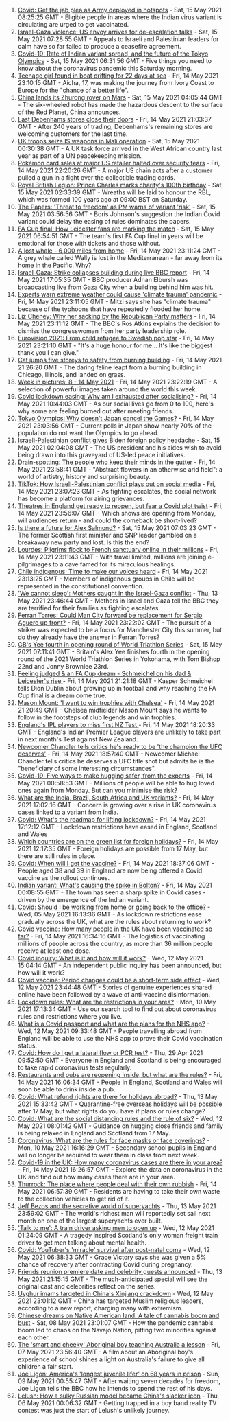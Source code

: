 1. [Covid: Get the jab plea as Army deployed in hotspots](https://www.bbc.co.uk/news/uk-57126318) - Sat, 15 May 2021 08:25:25 GMT - Eligible people in areas where the Indian virus variant is circulating are urged to get vaccinated.
2. [Israel-Gaza violence: US envoy arrives for de-escalation talks](https://www.bbc.co.uk/news/world-middle-east-57125479) - Sat, 15 May 2021 07:28:55 GMT - Appeals to Israeli and Palestinian leaders for calm have so far failed to produce a ceasefire agreement.
3. [Covid-19: Rate of Indian variant spread, and the future of the Tokyo Olympics](https://www.bbc.co.uk/news/uk-57125002) - Sat, 15 May 2021 06:31:56 GMT - Five things you need to know about the coronavirus pandemic this Saturday morning.
4. [Teenage girl found in boat drifting for 22 days at sea](https://www.bbc.co.uk/news/world-europe-57089249) - Fri, 14 May 2021 23:10:15 GMT - Aicha, 17, was making the journey from Ivory Coast to Europe for the "chance of a better life".
5. [China lands its Zhurong rover on Mars](https://www.bbc.co.uk/news/science-environment-57122914) - Sat, 15 May 2021 04:05:44 GMT - The six-wheeled robot has made the hazardous descent to the surface of the Red Planet, China announces.
6. [Last Debenhams stores close their doors](https://www.bbc.co.uk/news/business-57119489) - Fri, 14 May 2021 21:03:37 GMT - After 240 years of trading, Debenhams's remaining stores are welcoming customers for the last time.
7. [UK troops seize IS weapons in Mali operation](https://www.bbc.co.uk/news/uk-57123896) - Sat, 15 May 2021 00:30:38 GMT - A UK task force arrived in the West African country last year as part of a UN peacekeeping mission.
8. [Pokémon card sales at major US retailer halted over security fears](https://www.bbc.co.uk/news/world-us-canada-57124256) - Fri, 14 May 2021 22:20:26 GMT - A major US chain acts after a customer pulled a gun in a fight over the collectible trading cards.
9. [Royal British Legion: Prince Charles marks charity's 100th birthday](https://www.bbc.co.uk/news/uk-57125430) - Sat, 15 May 2021 02:33:39 GMT - Wreaths will be laid to honour the RBL, which was formed 100 years ago at 09:00 BST on Saturday.
10. [The Papers: 'Threat to freedom' as PM warns of variant 'risk'](https://www.bbc.co.uk/news/blogs-the-papers-57124546) - Sat, 15 May 2021 03:56:56 GMT - Boris Johnson's suggestion the Indian Covid variant could delay the easing of rules dominates the papers.
11. [FA Cup final: How Leicester fans are marking the match](https://www.bbc.co.uk/news/uk-england-leicestershire-57002120) - Sat, 15 May 2021 06:54:51 GMT - The team's first FA Cup final in years will be emotional for those with tickets and those without.
12. [A lost whale - 6,000 miles from home](https://www.bbc.co.uk/news/world-us-canada-57119880) - Fri, 14 May 2021 23:11:24 GMT - A grey whale called Wally is lost in the Mediterranean - far away from its home in the Pacific. Why?
13. [Israel-Gaza: Strike collapses building during live BBC report](https://www.bbc.co.uk/news/world-middle-east-57114168) - Fri, 14 May 2021 17:05:35 GMT - BBC producer Adnan Elbursh was broadcasting live from Gaza City when a building behind him was hit.
14. [Experts warn extreme weather could cause 'climate trauma' pandemic](https://www.bbc.co.uk/news/science-environment-57105070) - Fri, 14 May 2021 23:11:05 GMT - Mitzi says she has "climate trauma" because of the typhoons that have repeatedly flooded her home.
15. [Liz Cheney: Why her sacking by the Republican Party matters](https://www.bbc.co.uk/news/world-us-canada-57118304) - Fri, 14 May 2021 23:11:12 GMT - The BBC's Ros Atkins explains the decision to dismiss the congresswoman from her party leadership role.
16. [Eurovision 2021: From child refugee to Swedish pop star](https://www.bbc.co.uk/news/newsbeat-57105240) - Fri, 14 May 2021 23:21:10 GMT - "It's a huge honour for me... It's like the biggest thank you I can give."
17. [Cat jumps five storeys to safety from burning building](https://www.bbc.co.uk/news/world-us-canada-57124736) - Fri, 14 May 2021 21:26:20 GMT - The daring feline leapt from a burning building in Chicago, Illinois, and landed on grass.
18. [Week in pictures: 8 - 14 May 2021](https://www.bbc.co.uk/news/in-pictures-57114920) - Fri, 14 May 2021 23:22:19 GMT - A selection of powerful images taken around the world this week.
19. [Covid lockdown easing: Why am I exhausted after socialising?](https://www.bbc.co.uk/news/newsbeat-57100378) - Fri, 14 May 2021 10:44:03 GMT - As our social lives go from 0 to 100, here's why some are feeling burned out after meeting friends.
20. [Tokyo Olympics: Why doesn't Japan cancel the Games?](https://www.bbc.co.uk/news/world-asia-57097853) - Fri, 14 May 2021 23:03:56 GMT - Current polls in Japan show nearly 70% of the population do not want the Olympics to go ahead.
21. [Israeli-Palestinian conflict gives Biden foreign policy headache](https://www.bbc.co.uk/news/world-us-canada-57119881) - Sat, 15 May 2021 02:04:08 GMT - The US president and his aides wish to avoid being drawn into this graveyard of US-led peace initiatives.
22. [Drain-spotting: The people who keep their minds in the gutter](https://www.bbc.co.uk/news/uk-england-london-56281464) - Fri, 14 May 2021 23:58:41 GMT - "Abstract flowers in an otherwise arid field": a world of artistry, history and surprising beauty.
23. [TikTok: How Israeli-Palestinian conflict plays out on social media](https://www.bbc.co.uk/news/world-middle-east-57112614) - Fri, 14 May 2021 23:07:23 GMT - As fighting escalates, the social network has become a platform for airing grievances.
24. [Theatres in England get ready to reopen, but fear a Covid plot twist](https://www.bbc.co.uk/news/entertainment-arts-57084773) - Fri, 14 May 2021 23:56:07 GMT - Which shows are opening from Monday, will audiences return - and could the comeback be short-lived?
25. [Is there a future for Alex Salmond?](https://www.bbc.co.uk/news/uk-scotland-scotland-politics-57087207) - Sat, 15 May 2021 07:03:23 GMT - The former Scottish first minister and SNP leader gambled on a breakaway new party and lost. Is this the end?
26. [Lourdes: Pilgrims flock to French sanctuary online in their millions](https://www.bbc.co.uk/news/world-europe-57075292) - Fri, 14 May 2021 23:11:43 GMT - With travel limited, millions are joining e-pilgrimages to a cave famed for its miraculous healings.
27. [Chile indigenous: Time to make our voices heard](https://www.bbc.co.uk/news/world-latin-america-57070812) - Fri, 14 May 2021 23:13:25 GMT - Members of indigenous groups in Chile will be represented in the constitutional convention.
28. ['We cannot sleep': Mothers caught in the Israel-Gaza conflict](https://www.bbc.co.uk/news/world-middle-east-57105473) - Thu, 13 May 2021 23:46:44 GMT - Mothers in Israel and Gaza tell the BBC they are terrified for their families as fighting escalates.
29. [Ferran Torres: Could Man City forward be replacement for Sergio Aguero up front?](https://www.bbc.co.uk/sport/football/57124687) - Fri, 14 May 2021 23:22:02 GMT - The pursuit of a striker was expected to be a focus for Manchester City this summer, but do they already have the answer in Ferran Torres?
30. [GB's Yee fourth in opening round of World Triathlon Series](https://www.bbc.co.uk/sport/triathlon/57126227) - Sat, 15 May 2021 07:11:41 GMT - Britain's Alex Yee finishes fourth in the opening round of the 2021 World Triathlon Series in Yokohama, with Tom Bishop 22nd and Jonny Brownlee 23rd.
31. [Feeling judged & an FA Cup dream - Schmeichel on his dad & Leicester's rise ](https://www.bbc.co.uk/sport/football/57062469) - Fri, 14 May 2021 21:21:18 GMT - Kasper Schmeichel tells Dion Dublin about growing up in football and why reaching the FA Cup final is a dream come true.
32. [Mason Mount: 'I want to win trophies with Chelsea'](https://www.bbc.co.uk/sport/football/57101302) - Fri, 14 May 2021 21:20:49 GMT - Chelsea midfielder Mason Mount says he wants to follow in the footsteps of club legends and win trophies.
33. [England's IPL players to miss first NZ Test ](https://www.bbc.co.uk/sport/cricket/57122801) - Fri, 14 May 2021 18:20:33 GMT - England's Indian Premier League players are unlikely to take part in next month's Test against New Zealand.
34. [Newcomer Chandler tells critics he's ready to be 'the champion the UFC deserves'](https://www.bbc.co.uk/sport/mixed-martial-arts/57115071) - Fri, 14 May 2021 18:57:40 GMT - Newcomer Michael Chandler tells critics he deserves a UFC title shot but admits he is the "beneficiary of some interesting circumstances".
35. [Covid-19: Five ways to make hugging safer, from the experts](https://www.bbc.co.uk/news/uk-57083571) - Fri, 14 May 2021 00:58:53 GMT - Millions of people will be able to hug loved ones again from Monday. But can you minimise the risk?
36. [What are the India, Brazil, South Africa and UK variants?](https://www.bbc.co.uk/news/health-55659820) - Fri, 14 May 2021 17:02:16 GMT - Concern is growing over a rise in UK coronavirus cases linked to a variant from India.
37. [Covid: What's the roadmap for lifting lockdown?](https://www.bbc.co.uk/news/explainers-52530518) - Fri, 14 May 2021 17:12:12 GMT - Lockdown restrictions have eased in England, Scotland and Wales
38. [Which countries are on the green list for foreign holidays?](https://www.bbc.co.uk/news/explainers-52544307) - Fri, 14 May 2021 12:17:35 GMT - Foreign holidays are possible from 17 May, but there are still rules in place.
39. [Covid: When will I get the vaccine?](https://www.bbc.co.uk/news/health-55045639) - Fri, 14 May 2021 18:37:06 GMT - People aged 38 and 39 in England are now being offered a Covid vaccine as the rollout continues.
40. [Indian variant: What's causing the spike in Bolton?](https://www.bbc.co.uk/news/health-57094274) - Fri, 14 May 2021 00:08:55 GMT - The town has seen a sharp spike in Covid cases - driven by the emergence of the Indian variant.
41. [Covid: Should I be working from home or going back to the office?](https://www.bbc.co.uk/news/business-52567567) - Wed, 05 May 2021 16:13:36 GMT - As lockdown restrictions ease gradually across the UK, what are the rules about returning to work?
42. [Covid vaccine: How many people in the UK have been vaccinated so far?](https://www.bbc.co.uk/news/health-55274833) - Fri, 14 May 2021 16:34:16 GMT - The logistics of vaccinating millions of people across the country, as more than 36 million people receive at least one dose.
43. [Covid inquiry: What is it and how will it work?](https://www.bbc.co.uk/news/explainers-57085964) - Wed, 12 May 2021 15:04:14 GMT - An independent public inquiry has been announced, but how will it work?
44. [Covid vaccine: Period changes could be a short-term side effect](https://www.bbc.co.uk/news/health-56901353) - Wed, 12 May 2021 23:44:48 GMT - Stories of genuine experiences shared online have been followed by a wave of anti-vaccine disinformation.
45. [Lockdown rules: What are the restrictions in your area?](https://www.bbc.co.uk/news/uk-54373904) - Mon, 10 May 2021 17:13:34 GMT - Use our search tool to find out about coronavirus rules and restrictions where you live.
46. [What is a Covid passport and what are the plans for the NHS app?](https://www.bbc.co.uk/news/explainers-55718553) - Wed, 12 May 2021 09:33:48 GMT - People travelling abroad from England will be able to use the NHS app to prove their Covid vaccination status.
47. [Covid: How do I get a lateral flow or PCR test?](https://www.bbc.co.uk/news/health-51943612) - Thu, 29 Apr 2021 09:52:50 GMT - Everyone in England and Scotland is being encouraged to take rapid coronavirus tests regularly.
48. [Restaurants and pubs are reopening inside, but what are the rules?](https://www.bbc.co.uk/news/business-52977388) - Fri, 14 May 2021 16:06:34 GMT - People in England, Scotland and Wales will soon be able to drink inside a pub.
49. [Covid: What refund rights are there for holidays abroad?](https://www.bbc.co.uk/news/business-51615412) - Thu, 13 May 2021 15:33:42 GMT - Quarantine-free overseas holidays will be possible after 17 May, but what rights do you have if plans or rules change?
50. [Covid: What are the social distancing rules and the rule of six?](https://www.bbc.co.uk/news/uk-51506729) - Wed, 12 May 2021 08:01:42 GMT - Guidance on hugging close friends and family is being relaxed in England and Scotland from 17 May.
51. [Coronavirus: What are the rules for face masks or face coverings?](https://www.bbc.co.uk/news/health-51205344) - Mon, 10 May 2021 16:16:29 GMT - Secondary school pupils in England will no longer be required to wear them in class from next week.
52. [Covid-19 in the UK: How many coronavirus cases are there in your area?](https://www.bbc.co.uk/news/uk-51768274) - Fri, 14 May 2021 16:26:57 GMT - Explore the data on coronavirus in the UK and find out how many cases there are in your area.
53. [Thurrock: The place where people deal with their own rubbish](https://www.bbc.co.uk/news/uk-england-essex-57071806) - Fri, 14 May 2021 06:57:39 GMT - Residents are having to take their own waste to the collection vehicles to get rid of it.
54. [Jeff Bezos and the secretive world of superyachts](https://www.bbc.co.uk/news/world-us-canada-57079327) - Thu, 13 May 2021 23:59:02 GMT - The world's richest man will reportedly set sail next month on one of the largest superyachts ever built.
55. ['Talk to me': A train driver asking men to open up](https://www.bbc.co.uk/news/stories-57060971) - Wed, 12 May 2021 01:24:09 GMT - A tragedy inspired Scotland's only woman freight train driver to get men talking about mental health.
56. [Covid: YouTuber's 'miracle' survival after post-natal coma](https://www.bbc.co.uk/news/uk-england-beds-bucks-herts-57071645) - Wed, 12 May 2021 06:38:33 GMT - Grace Victory says she was given a 5% chance of recovery after contracting Covid during pregnancy.
57. [Friends reunion premiere date and celebrity guests announced](https://www.bbc.co.uk/news/entertainment-arts-57109563) - Thu, 13 May 2021 21:15:15 GMT - The much-anticipated special will see the original cast and celebrities reflect on the series.
58. [Uyghur imams targeted in China's Xinjiang crackdown](https://www.bbc.co.uk/news/world-asia-china-56986057) - Wed, 12 May 2021 23:01:12 GMT - China has targeted Muslim religious leaders, according to a new report, charging many with extremism.
59. [Chinese dreams on Native American land: A tale of cannabis boom and bust](https://www.bbc.co.uk/news/world-us-canada-56835897) - Sat, 08 May 2021 23:01:07 GMT - How the pandemic cannabis boom led to chaos on the Navajo Nation, pitting two minorities against each other.
60. [The 'smart and cheeky' Aboriginal boy teaching Australia a lesson](https://www.bbc.co.uk/news/stories-56544429) - Fri, 07 May 2021 23:56:40 GMT - A film about an Aboriginal boy's experience of school shines a light on Australia's failure to give all children a fair start.
61. [Joe Ligon: America's 'longest juvenile lifer' on 68 years in prison](https://www.bbc.co.uk/news/world-us-canada-57022924) - Sun, 09 May 2021 00:55:47 GMT - After waiting seven decades for freedom, Joe Ligon tells the BBC how he intends to spend the rest of his days.
62. [Lelush: How a sulky Russian model became China's slacker icon](https://www.bbc.co.uk/news/world-asia-china-56967923) - Thu, 06 May 2021 00:06:32 GMT - Getting trapped in a boy band reality TV contest was just the start of Lelush's unlikely journey.
